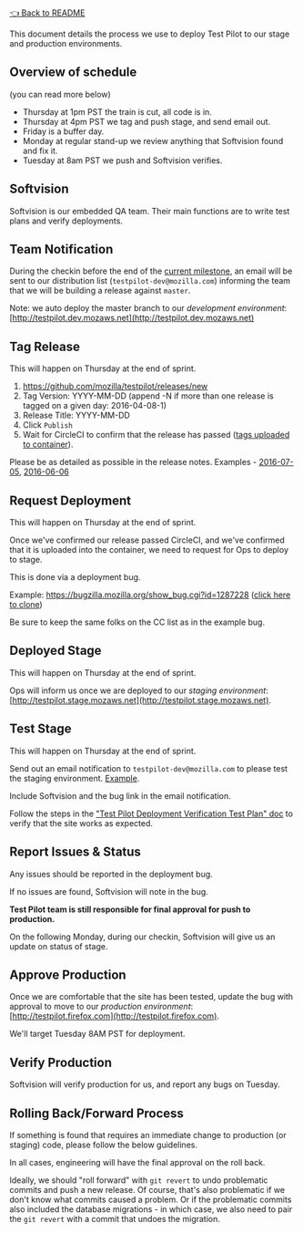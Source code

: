 [👈 Back to README](../../README.md)

This document details the process we use to deploy Test Pilot to our stage and production environments.

## Overview of schedule ##

(you can read more below)

- Thursday at 1pm PST the train is cut, all code is in.
- Thursday at 4pm PST we tag and push stage, and send email out.
- Friday is a buffer day.
- Monday at regular stand-up we review anything that Softvision found and fix it.
- Tuesday at 8am PST we push and Softvision verifies.

## Softvision ##

Softvision is our embedded QA team. Their main functions are to write test plans and verify deployments.

## Team Notification ##

During the checkin before the end of the [current milestone](https://github.com/mozilla/testpilot/milestones), an email will be sent to our distribution list (`testpilot-dev@mozilla.com`) informing the team that we will be building a release against `master`.

Note: we auto deploy the master branch to our *development environment*: [http://testpilot.dev.mozaws.net](http://testpilot.dev.mozaws.net)

## Tag Release ##

This will happen on Thursday at the end of sprint.

1. https://github.com/mozilla/testpilot/releases/new
2. Tag Version: YYYY-MM-DD (append -N if more than one release is tagged on a given day: 2016-04-08-1)
3. Release Title: YYYY-MM-DD
4. Click `Publish`
5. Wait for CircleCI to confirm that the release has passed ([tags uploaded to container](https://hub.docker.com/r/mozilla/testpilot/tags/)).

Please be as detailed as possible in the release notes. Examples - [2016-07-05](https://github.com/mozilla/testpilot/releases/tag/2016-07-05), [2016-06-06](https://github.com/mozilla/testpilot/releases/tag/2016-06-06)

## Request Deployment ##

This will happen on Thursday at the end of sprint.

Once we've confirmed our release passed CircleCI, and we've confirmed that it is uploaded into the container, we need to request for Ops to deploy to stage.

This is done via a deployment bug.

Example: https://bugzilla.mozilla.org/show_bug.cgi?id=1287228 ([click here to clone](https://bugzilla.mozilla.org/enter_bug.cgi?product=Cloud%20Services&cloned_bug_id=1287228&format=__default__))

Be sure to keep the same folks on the CC list as in the example bug.

## Deployed Stage ##

This will happen on Thursday at the end of sprint.

Ops will inform us once we are deployed to our *staging environment*: [http://testpilot.stage.mozaws.net](http://testpilot.stage.mozaws.net).

## Test Stage ##

This will happen on Thursday at the end of sprint.

Send out an email notification to `testpilot-dev@mozilla.com` to please test the staging environment. [Example](https://mail.mozilla.org/pipermail/testpilot-dev/2016-July/000198.html).

Include Softvision and the bug link in the email notification.

Follow the steps in the ["Test Pilot Deployment Verification Test Plan" doc](DEPLOYMENT-VERIFICATION.md) to verify that the site works as expected.

## Report Issues & Status ##

Any issues should be reported in the deployment bug.

If no issues are found, Softvision will note in the bug.

**Test Pilot team is still responsible for final approval for push to production.**

On the following Monday, during our checkin, Softvision will give us an update on status of stage.

## Approve Production ##

Once we are comfortable that the site has been tested, update the bug with approval to move to our *production environment*: [http://testpilot.firefox.com](http://testpilot.firefox.com).

We'll target Tuesday 8AM PST for deployment.

## Verify Production ##

Softvision will verify production for us, and report any bugs on Tuesday.

## Rolling Back/Forward Process ##

If something is found that requires an immediate change to production (or staging) code, please follow the below guidelines.

In all cases, engineering will have the final approval on the roll back.

Ideally, we should "roll forward" with `git revert` to undo problematic commits and push a new release. Of course, that's also problematic if we don't know what commits caused a problem. Or if the problematic commits also included the database migrations - in which case, we also need to pair the `git revert` with a commit that undoes the migration.


